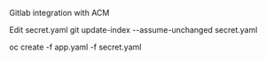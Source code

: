 Gitlab integration with ACM

Edit secret.yaml
git update-index --assume-unchanged secret.yaml

oc create -f app.yaml -f secret.yaml

